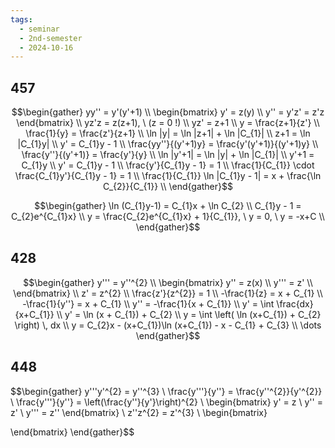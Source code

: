 ```yaml
---
tags:
  - seminar
  - 2nd-semester
  - 2024-10-16
---
```

## 457

$$\begin{gather}
yy'' = y'(y'+1) \\
\begin{bmatrix}
y' = z(y) \\
y'' = y'z' = z'z
\end{bmatrix} \\
yz'z = z(z+1), \ (z = 0 !) \\
yz' = z+1 \\
y = \frac{z+1}{z'} \\
\frac{1}{y} = \frac{z'}{z+1} \\
\ln |y| = \ln |z+1| + \ln |C_{1}| \\ 
z+1 =  \ln |C_{1}y| \\
y' = C_{1}y - 1 \\
\frac{yy''}{(y'+1)y} = \frac{y'(y'+1)}{(y'+1)y} \\
\frac{y''}{(y'+1)} = \frac{y'}{y} \\
\ln |y'+1| = \ln |y| + \ln |C_{1}| \\
y'+1 = C_{1}y \\
y' = C_{1}y - 1 \\
\frac{y'}{C_{1}y - 1} = 1 \\
\frac{1}{C_{1}} \cdot \frac{C_{1}y'}{C_{1}y - 1} = 1 \\
\frac{1}{C_{1}} \ln |C_{1}y - 1| = x + \frac{\ln C_{2}}{C_{1}} \\
\end{gather}$$

$$\begin{gather}
\ln (C_{1}y-1) = C_{1}x + \ln C_{2} \\
C_{1}y - 1 = C_{2}e^{C_{1}x} \\
y = \frac{C_{2}e^{C_{1}x} + 1}{C_{1}}, \ y = 0, \ y = -x+C \\
\end{gather}$$

## 428

$$\begin{gather}
y''' = y''^{2} \\
\begin{bmatrix}
y'' = z(x) \\
y''' = z' \\
\end{bmatrix} \\
z' = z^{2} \\
\frac{z'}{z^{2}} = 1 \\
-\frac{1}{z} = x + C_{1} \\
-\frac{1}{y''} = x + C_{1} \\
y'' = -\frac{1}{x + C_{1}} \\
y' = \int \frac{dx}{x+C_{1}} \\
y' = \ln (x + C_{1}) + C_{2} \\
y = \int \left( \ln (x+C_{1}) + C_{2} \right)  \, dx  \\
y = C_{2}x - (x+C_{1})\ln (x+C_{1}) - x - C_{1}  + C_{3} \\
\dots
\end{gather}$$

## 448

$$\begin{gather}
y'''y'^{2} = y''^{3} \\
\frac{y'''}{y''} = \frac{y''^{2}}{y'^{2}} \\
\frac{y'''}{y''} = \left(\frac{y''}{y'}\right)^{2} \\
\begin{bmatrix}
y' = z \\
y'' = z' \\
y''' = z''
\end{bmatrix} \\
z''z^{2} = z'^{3} \\
\begin{bmatrix}

\end{bmatrix}
\end{gather}$$